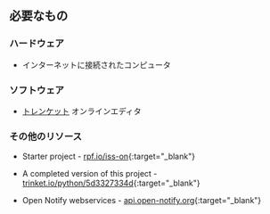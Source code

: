 ## 必要なもの

### ハードウェア

+ インターネットに接続されたコンピュータ

### ソフトウェア

+ [トレンケット](https://trinket.io/) オンラインエディタ

### その他のリソース

+ Starter project - [rpf.io/iss-on](http://rpf.io/iss-on){:target="_blank"}

+ A completed version of this project - [trinket.io/python/5d3327334d](https://trinket.io/python/5d3327334d){:target="_blank"}

+ Open Notify webservices - [api.open-notify.org](http://api.open-notify.org/){:target="_blank"}